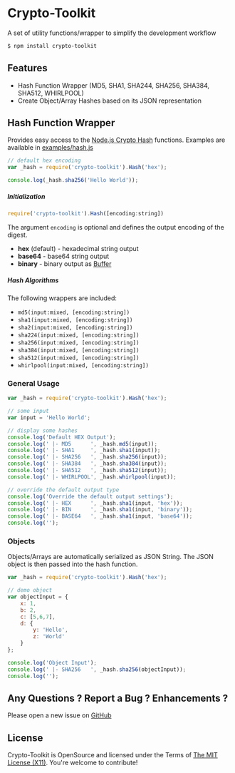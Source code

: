 Crypto-Toolkit
==============

A set of utility functions/wrapper to simplify the development workflow

```bash
$ npm install crypto-toolkit
```

Features
--------

* Hash Function Wrapper (MD5, SHA1, SHA244, SHA256, SHA384, SHA512, WHIRLPOOL)
* Create Object/Array Hashes based on its JSON representation


Hash Function Wrapper
---------------------

Provides easy access to the [Node.js Crypto Hash](https://nodejs.org/api/crypto.html#crypto_class_hash) functions. Examples are available in [examples/hash.js](examples/hashes.js)

```js
// default hex encoding
var _hash = require('crypto-toolkit').Hash('hex');

console.log(_hash.sha256('Hello World'));
```

##### Initialization #####

```js
require('crypto-toolkit').Hash([encoding:string])
```

The argument `encoding` is optional and defines the output encoding of the digest.

 * **hex** (default) - hexadecimal string output
 * **base64** - base64 string output
 * **binary** - binary output as [Buffer](https://nodejs.org/api/buffer.html)


##### Hash Algorithms #####

The following wrappers are included:

 * `md5(input:mixed, [encoding:string])`
 * `sha1(input:mixed, [encoding:string])`
 * `sha2(input:mixed, [encoding:string])`
 * `sha224(input:mixed, [encoding:string])`
 * `sha256(input:mixed, [encoding:string])`
 * `sha384(input:mixed, [encoding:string])`
 * `sha512(input:mixed, [encoding:string])`
 * `whirlpool(input:mixed, [encoding:string])` 
 
### General Usage ###

```js
var _hash = require('crypto-toolkit').Hash('hex');

// some input
var input = 'Hello World';

// display some hashes
console.log('Default HEX Output');
console.log(' |- MD5      ', _hash.md5(input));
console.log(' |- SHA1     ', _hash.sha1(input));
console.log(' |- SHA256   ', _hash.sha256(input));
console.log(' |- SHA384   ', _hash.sha384(input));
console.log(' |- SHA512   ', _hash.sha512(input));
console.log(' |- WHIRLPOOL', _hash.whirlpool(input));

// override the default output type
console.log('Override the default output settings');
console.log(' |- HEX      ', _hash.sha1(input, 'hex'));
console.log(' |- BIN      ', _hash.sha1(input, 'binary'));
console.log(' |- BASE64   ', _hash.sha1(input, 'base64'));
console.log('');
```

### Objects ###

Objects/Arrays are automatically serialized as JSON String. The JSON object is then passed into the hash function.

```js
var _hash = require('crypto-toolkit').Hash('hex');

// demo object
var objectInput = {
    x: 1,
    b: 2,
    c: [5,6,7],
    d: {
        y: 'Hello',
        z: 'World'
    }
};

console.log('Object Input');
console.log(' |- SHA256   ', _hash.sha256(objectInput));
console.log('');
```

Any Questions ? Report a Bug ? Enhancements ?
---------------------------------------------
Please open a new issue on [GitHub](https://github.com/AndiDittrich/Node.Crypto-Toolkit/issues)

License
-------
Crypto-Toolkit is OpenSource and licensed under the Terms of [The MIT License (X11)](http://opensource.org/licenses/MIT). You're welcome to contribute!